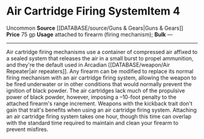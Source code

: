 ﻿---
id: '1220'
item_category: Customizations
item_subcategory: Firing Mechanisms
level: '4'
name: Air Cartridge Firing System
price: 75 gp
rarity: Uncommon
source: '[[DATABASE/source/Guns & Gears|Guns & Gears]]'
subcategory: customization
trait:
- '[[DATABASE/trait/Uncommon|Uncommon]]'
type: Item
usage: attached to firearm (firing mechanism)

---
# Air Cartridge Firing System<span class="item-type">Item 4</span>

<span class="trait-uncommon item-trait">Uncommon</span>
**Source** [[DATABASE/source/Guns & Gears|Guns & Gears]]
**Price** 75 gp
**Usage** attached to firearm (firing mechanism); **Bulk** —

---
Air cartridge firing mechanisms use a container of compressed air affixed to a sealed system that releases the air in a small burst to propel ammunition, and they're the default used in Arcadian [[DATABASE/weapon/Air Repeater|air repeaters]]. Any firearm can be modified to replace its normal firing mechanism with an air cartridge firing system, allowing the weapon to be fired underwater or in other conditions that would normally prevent the ignition of black powder. The air cartridges lack much of the propulsive power of black powder, however, imposing a –10-foot penalty to the attached firearm's range increment. Weapons with the kickback trait don't gain that trait's benefits when using an air cartridge firing system. Attaching an air cartridge firing system takes one hour, though this time can overlap with the standard time required to maintain and clean your firearm to prevent misfires.